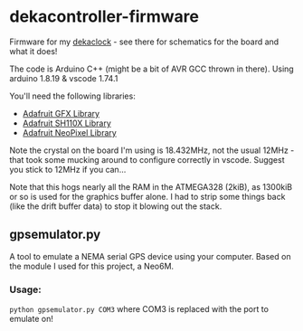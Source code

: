# dekacontroller-firmware

Firmware for my [dekaclock](https://github.com/grob6000/dekaclock) - see there for schematics for the board and what it does!

The code is Arduino C++ (might be a bit of AVR GCC thrown in there). Using arduino 1.8.19 & vscode 1.74.1

You'll need the following libraries:
 - [Adafruit GFX Library](https://github.com/adafruit/Adafruit-GFX-Library)
 - [Adafruit SH110X Library](https://github.com/adafruit/Adafruit_SH110X)
 - [Adafruit NeoPixel Library](https://github.com/adafruit/Adafruit_NeoPixel)

Note the crystal on the board I'm using is 18.432MHz, not the usual 12MHz - that took some mucking around to configure correctly in vscode. Suggest you stick to 12MHz if you can...

Note that this hogs nearly all the RAM in the ATMEGA328 (2kiB), as 1300kiB or so is used for the graphics buffer alone. I had to strip some things back (like the drift buffer data) to stop it blowing out the stack.

## gpsemulator.py

A tool to emulate a NEMA serial GPS device using your computer. Based on the module I used for this project, a Neo6M.

### Usage:

`python gpsemulator.py COM3`
where COM3 is replaced with the port to emulate on!
